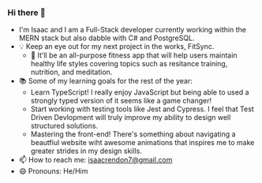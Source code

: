 ### Hi there 👋

- I'm Isaac and I am a Full-Stack developer currently working within the MERN stack but also dabble with C# and PostgreSQL.
- 💡 Keep an eye out for my next project in the works, FitSync.
  - 💪 It'll be an all-purpose fitness app that will help users maintain healthy life styles covering topics such as resitance training, nutrition, and meditation.
- 📚 Some of my learning goals for the rest of the year:
  - Learn TypeScript! I really enjoy JavaScript but being able to used a strongly typed version of it seems like a game changer!
  - Start working with testing tools like Jest and Cypress. I feel that Test Driven Devlopment will truly improve my ability to design well structured solutions. 
  - Mastering the front-end! There's something about navigating a beautfiul website wiht awesome animations that inspires me to make greater strides in my design skills.
- 📫 How to reach me: isaacrendon7@gmail.com
- 😄 Pronouns: He/Him

